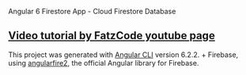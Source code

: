 Angular 6 Firestore App - Cloud Firestore Database

## [Video tutorial by FatzCode youtube page](https://www.youtube.com/watch?v=r6LjP3nzF4w)

This project was generated with [Angular CLI](https://github.com/angular/angular-cli) version 6.2.2. + Firebase, using [angularfire2](https://github.com/angular/angularfire2), the official Angular library for Firebase.
